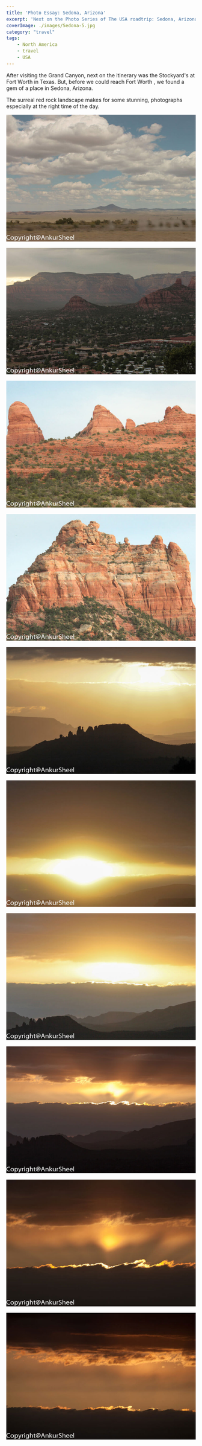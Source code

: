 ```yaml
---
title: 'Photo Essay: Sedona, Arizona'
excerpt: 'Next on the Photo Series of The USA roadtrip: Sedona, Arizona. A gem of a place, we discovered by accident.'
coverImage: ./images/Sedona-5.jpg
category: "travel"
tags:
    - North America
    - travel
    - USA
---
```


After visiting the Grand Canyon, next on the itinerary was the Stockyard's at Fort Worth in Texas. But, before we could reach Fort Worth , we found a gem of a place in Sedona, Arizona.

The surreal red rock landscape makes for some stunning, photographs especially at the right time of the day.

![](./images/Sedona-1.jpg)

![](./images/Sedona-2.jpg)

![](./images/Sedona-3.jpg)

![](./images/Sedona-4.jpg)

![](./images/Sedona-5.jpg)

![](./images/Sedona-6.jpg)

![](./images/Sedona-7.jpg)

![](./images/Sedona-9.jpg)

![](./images/Sedona-10.jpg)

![](./images/Sedona-11.jpg)
